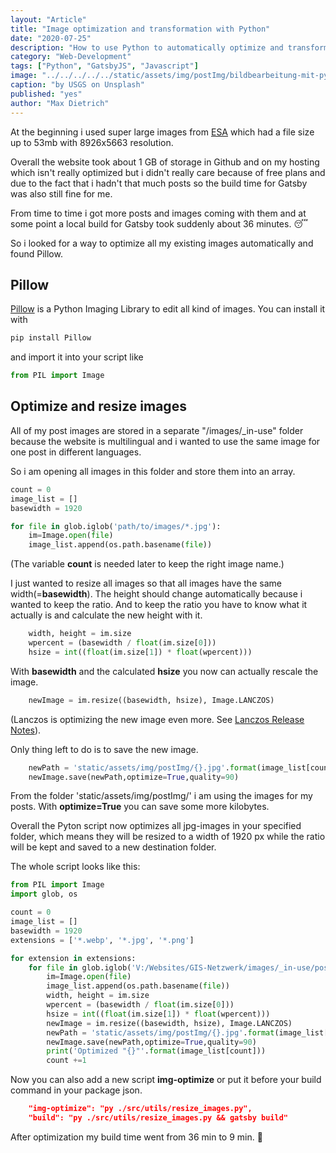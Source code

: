 ```yaml
---
layout: "Article"
title: "Image optimization and transformation with Python"
date: "2020-07-25"
description: "How to use Python to automatically optimize and transform your images to save bandwidth, storage and build time."
category: "Web-Development"
tags: ["Python", "GatsbyJS", "Javascript"]
image: "../../../../../static/assets/img/postImg/bildbearbeitung-mit-python.jpg"
caption: "by USGS on Unsplash"
published: "yes"
author: "Max Dietrich"
---
```


At the beginning i used super large images from [ESA](https://www.esa.int/ "European Space Agency") which had a file size up to 53mb with 8926x5663 resolution.

Overall the website took about 1 GB of storage in Github and on my hosting which isn't really optimized but i didn't really care because of free plans and due to the fact that i hadn't that much posts so the build time for Gatsby was also still fine for me.

From time to time i got more posts and images coming with them and at some point a local build for Gatsby took suddenly about 36 minutes. 😴

So i looked for a way to optimize all my existing images automatically and found Pillow.

## Pillow

[Pillow](https://pillow.readthedocs.io/en/stable/ "Pillow") is a Python Imaging Library to edit all kind of images.
You can install it with

```py
pip install Pillow
```

and import it into your script like

```py
from PIL import Image
```

## Optimize and resize images 

All of my post images are stored in a separate "/images/_in-use" folder because the website is multilingual and i wanted to use the same image for one post in different languages.

So i am opening all images in this folder and store them into an array.

```py 
count = 0
image_list = []
basewidth = 1920

for file in glob.iglob('path/to/images/*.jpg'):
    im=Image.open(file)
    image_list.append(os.path.basename(file))
```
(The variable **count** is needed later to keep the right image name.)

I just wanted to resize all images so that all images have the same width(=**basewidth**). The height should change automatically because i wanted to keep the ratio.
And to keep the ratio you have to know what it actually is and calculate the new height with it.

```py
    width, height = im.size
    wpercent = (basewidth / float(im.size[0]))
    hsize = int((float(im.size[1]) * float(wpercent)))
```

With **basewidth** and the calculated **hsize** you now can actually rescale the image.

```py
    newImage = im.resize((basewidth, hsize), Image.LANCZOS)
```
(Lanczos is optimizing the new image even more. See [Lanczos Release Notes](https://pillow.readthedocs.io/en/3.0.x/releasenotes/2.7.0.html "Lanczos Release Notes")).

Only thing left to do is to save the new image.
```py
    newPath = 'static/assets/img/postImg/{}.jpg'.format(image_list[count].replace(".jpg", ""))
    newImage.save(newPath,optimize=True,quality=90)
```
From the folder 'static/assets/img/postImg/' i am using the images for my posts. With **optimize=True** you can save some more kilobytes.

Overall the Pyton script now optimizes all jpg-images in your specified folder, which means they will be resized to a width of 1920 px while the ratio will be kept and saved to a new destination folder.

The whole script looks like this:
```py
from PIL import Image
import glob, os

count = 0
image_list = []
basewidth = 1920
extensions = ['*.webp', '*.jpg', '*.png']

for extension in extensions:
    for file in glob.iglob('V:/Websites/GIS-Netzwerk/images/_in-use/posts/{}'.format(extension)):
        im=Image.open(file)
        image_list.append(os.path.basename(file))
        width, height = im.size
        wpercent = (basewidth / float(im.size[0]))
        hsize = int((float(im.size[1]) * float(wpercent)))
        newImage = im.resize((basewidth, hsize), Image.LANCZOS)
        newPath = 'static/assets/img/postImg/{}.jpg'.format(image_list[count].replace(".jpg", ""))
        newImage.save(newPath,optimize=True,quality=90)
        print('Optimized "{}"'.format(image_list[count]))
        count +=1 

```


Now you can also add a new script **img-optimize** or put it before your build command in your package json.
```json
    "img-optimize": "py ./src/utils/resize_images.py",
    "build": "py ./src/utils/resize_images.py && gatsby build"
```

After optimization my build time went from 36 min to 9 min. 🎉
